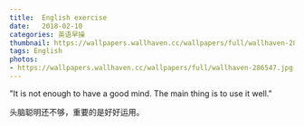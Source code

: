 ```yaml
---
title:  English exercise
date:   2018-02-10
categories: 英语早操
thumbnail: https://wallpapers.wallhaven.cc/wallpapers/full/wallhaven-286547.jpg
tags: English
photos:
- https://wallpapers.wallhaven.cc/wallpapers/full/wallhaven-286547.jpg
---
```


"It is not enough to have a good mind. The main thing is to use it well."
<p>头脑聪明还不够，重要的是好好运用。</p>
